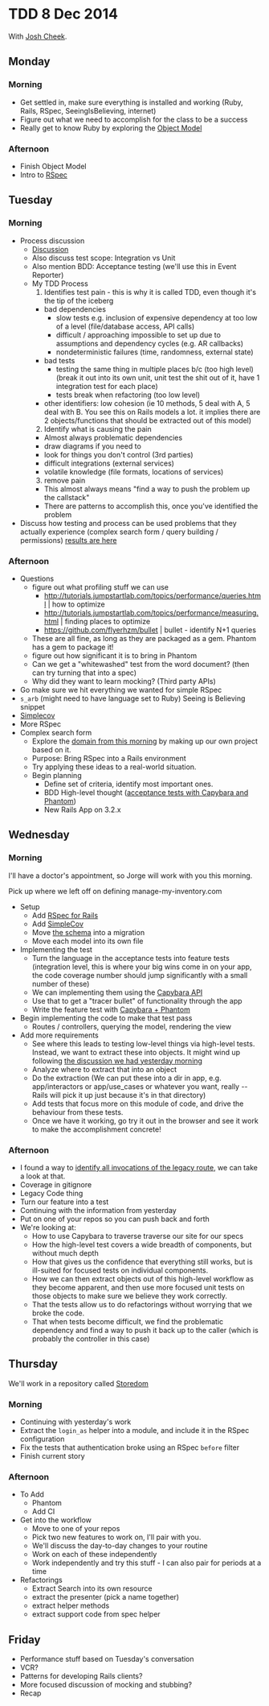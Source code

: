 TDD 8 Dec 2014
==============

With [Josh Cheek](github.com/JoshCheek/).

Monday
------

### Morning

* Get settled in, make sure everything is installed and working (Ruby, Rails, RSpec, SeeingIsBelieving, internet)
* Figure out what we need to accomplish for the class to be a success
* Really get to know Ruby by exploring the [Object Model](https://github.com/JumpstartLab/tdd-class-8-dec/blob/master/8-dec-object-model.rb)

### Afternoon

* Finish Object Model
* Intro to [RSpec](https://github.com/JumpstartLab/tdd-class-8-dec/tree/master/8-dec-playing-with-rspec)



Tuesday
-------

### Morning

* Process discussion
  * [Discussion](http://tutorials.jumpstartlab.com/topics/testing/testing_fundamentals.html)
  * Also discuss test scope: Integration vs Unit
  * Also mention BDD: Acceptance testing (we'll use this in Event Reporter)
  * My TDD Process
    1. Identifies test pain - this is why it is called TDD, even though it's the tip of the iceberg
      * bad dependencies
        * slow tests e.g. inclusion of expensive dependency at too low of a level (file/database access, API calls)
        * difficult / approaching impossible to set up due to assumptions and dependency cycles (e.g. AR callbacks)
        * nondeterministic failures (time, randomness, external state)
      * bad tests
        * testing the same thing in multiple places b/c (too high level) (break it out into its own unit, unit test the shit out of it, have 1 integration test for each place)
        * tests break when refactoring (too low level)
      * other identifiers:
        low cohesion (ie 10 methods, 5 deal with A, 5 deal with B. You see this on Rails models a lot. it implies there are 2 objects/functions that should be extracted out of this model)
    2. Identify what is causing the pain
      * Almost always problematic dependencies
      * draw diagrams if you need to
      * look for things you don't control (3rd parties)
      * difficult integrations (external services)
      * volatile knowledge (file formats, locations of services)
    3. remove pain
      * This almost always means "find a way to push the problem up the callstack"
      * There are patterns to accomplish this, once you've identified the problem
* Discuss how testing and process can be used problems that they actually experience (complex search form / query building / permissions) [results are here](https://github.com/JumpstartLab/tdd-class-8-dec/blob/master/9-dec-search-organization.rb)

### Afternoon

* Questions
  * figure out what profiling stuff we can use
    * http://tutorials.jumpstartlab.com/topics/performance/queries.html   | how to optimize
    * http://tutorials.jumpstartlab.com/topics/performance/measuring.html | finding places to optimize
    * https://github.com/flyerhzm/bullet                                  | bullet - identify N+1 queries
  * These are all fine, as long as they are packaged as a gem. Phantom has a gem to package it!
  * figure out how significant it is to bring in Phantom
  * Can we get a "whitewashed" test from the word document? (then can try turning that into a spec)
  * Why did they want to learn mocking? (Third party APIs)
* Go make sure we hit everything we wanted for simple RSpec
* `s_arb` (might need to have language set to Ruby) Seeing is Believing snippet
* [Simplecov](http://tutorials.jumpstartlab.com/topics/internal_testing/code_coverage.html)
* More RSpec
* Complex search form
  * Explore the [domain from this morning](https://github.com/JumpstartLab/tdd-class-8-dec/blob/master/9-dec-search-organization.rb) by making up our own project based on it.
  * Purpose: Bring RSpec into a Rails environment
  * Try applying these ideas to a real-world situation.
  * Begin planning
    * Define set of criteria, identify most important ones.
    * BDD High-level thought ([acceptance tests with Capybara and Phantom](http://tutorials.jumpstartlab.com/topics/capybara/capybara_and_phantom.html))
    * New Rails App on 3.2.x



Wednesday
---------

### Morning

I'll have a doctor's appointment, so Jorge will work with you this morning.

Pick up where we left off on defining manage-my-inventory.com

* Setup
  * Add [RSpec for Rails](https://github.com/rspec/rspec-rails)
  * Add [SimpleCov](https://github.com/colszowka/simplecov/)
  * Move [the schema](https://github.com/JumpstartLab/tdd-class-8-dec/blob/master/9-dec-manage_my_inventory_dot_com/model_sandbox.rb) into a migration
  * Move each model into its own file
* Implementing the test
  * Turn the language in the acceptance tests into feature tests
    (integration level, this is where your big wins come in on your app, the code coverage number should jump significantly with a small number of these)
  * We can implementing them using the [Capybara API](https://github.com/jnicklas/capybara#using-capybara-with-rspec)
  * Use that to get a "tracer bullet" of functionality through the app
  * Write the feature test with [Capybara + Phantom](http://tutorials.jumpstartlab.com/topics/capybara/capybara_and_phantom.html)
* Begin implementing the code to make that test pass
  * Routes / controllers, querying the model, rendering the view
* Add more requirements
  * See where this leads to testing low-level things via high-level tests.
    Instead, we want to extract these into objects.
    It might wind up following
    [the discussion we had yesterday morning](https://github.com/JumpstartLab/tdd-class-8-dec/blob/master/9-dec-search-organization.rb)
  * Analyze where to extract that into an object
  * Do the extraction (We can put these into a dir in app, e.g. app/interactors or app/use_cases or whatever you want, really -- Rails will pick it up just because it's in that directory)
  * Add tests that focus more on this module of code, and drive the behaviour from these tests.
  * Once we have it working, go try it out in the browser and see it work to make the accomplishment concrete!

### Afternoon

* I found a way to [identify all invocations of the legacy route](https://github.com/JumpstartLab/tdd-class-8-dec/blob/c7966100424bb179064ac05ab395c2f1c0d3e9f7/9-dec-manage_my_inventory_dot_com/config/routes.rb#L57-60), we can take a look at that.
* Coverage in gitignore
* Legacy Code thing
* Turn our feature into a test
* Continuing with the information from yesterday
* Put on one of your repos so you can push back and forth
* We're looking at:
  * How to use Capybara to traverse traverse our site for our specs
  * How the high-level test covers a wide breadth of components, but without much depth
  * How that gives us the confidence that everything still works,
    but is ill-suited for focused tests on individual components.
  * How we can then extract objects out of this high-level workflow as they become apparent,
    and then use more focused unit tests on those objects to make sure we believe they work correctly.
  * That the tests allow us to do refactorings without worrying that we broke the code.
  * That when tests become difficult, we find the problematic dependency and find a way to push it back up to the caller (which is probably the controller in this case)


Thursday
--------

We'll work in a repository called [Storedom](https://github.com/turingschool-examples/storedom)

### Morning

* Continuing with yesterday's work
* Extract the `login_as` helper into a module, and include it in the RSpec configuration
* Fix the tests that authentication broke using an RSpec `before` filter
* Finish current story

### Afternoon

* To Add
  * Phantom
  * Add CI
* Get into the workflow
  * Move to one of your repos
  * Pick two new features to work on, I'll pair with you.
  * We'll discuss the day-to-day changes to your routine
  * Work on each of these independently
  * Work independently and try this stuff - I can also pair for periods at a time
* Refactorings
  * Extract Search into its own resource
  * extract the presenter (pick a name together)
  * extract helper methods
  * extract support code from spec helper


Friday
------

* Performance stuff based on Tuesday's conversation
* VCR?
* Patterns for developing Rails clients?
* More focused discussion of mocking and stubbing?
* Recap